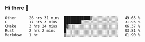 ### Hi there 👋

<!--
**WShiBin/WShiBin** is a ✨ _special_ ✨ repository because its `README.md` (this file) appears on your GitHub profile.

Here are some ideas to get you started:

- 🔭 I’m currently working on ...
- 🌱 I’m currently learning ...
- 👯 I’m looking to collaborate on ...
- 🤔 I’m looking for help with ...
- 💬 Ask me about ...
- 📫 How to reach me: ...
- 😄 Pronouns: ...
- ⚡ Fun fact: ...
-->

<!--START_SECTION:waka-->
```text
Other      26 hrs 31 mins  ████████████▒░░░░░░░░░░░░   49.65 % 
C          17 hrs 3 mins   ████████░░░░░░░░░░░░░░░░░   31.93 % 
CMake      3 hrs 24 mins   █▓░░░░░░░░░░░░░░░░░░░░░░░   06.37 % 
Rust       2 hrs 2 mins    █░░░░░░░░░░░░░░░░░░░░░░░░   03.81 % 
Markdown   1 hr            ▒░░░░░░░░░░░░░░░░░░░░░░░░   01.90 % 
```
<!--END_SECTION:waka-->
